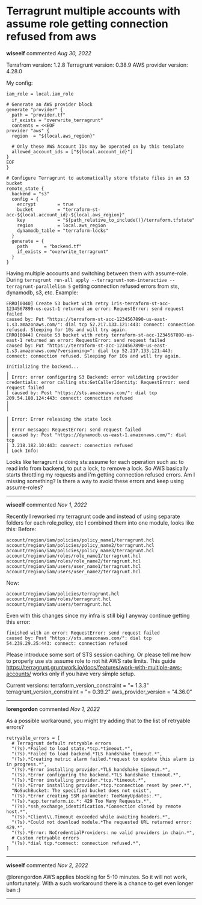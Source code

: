 # Terragrunt multiple accounts with assume role getting connection refused from aws

**wiseelf** commented *Aug 30, 2022*

Terrafrom version: 1.2.8
Terragrunt version: 0.38.9
AWS provider version: 4.28.0

My config:
```
iam_role = local.iam_role

# Generate an AWS provider block
generate "provider" {
  path = "provider.tf"
  if_exists = "overwrite_terragrunt"
  contents = <<EOF
provider "aws" {
  region  = "${local.aws_region}"

  # Only these AWS Account IDs may be operated on by this template
  allowed_account_ids = ["${local.account_id}"]
}
EOF
}

# Configure Terragrunt to automatically store tfstate files in an S3 bucket
remote_state {
  backend = "s3"
  config = {
    encrypt        = true
    bucket         = "terraform-st-acc-${local.account_id}-${local.aws_region}"
    key            = "${path_relative_to_include()}/terraform.tfstate"
    region         = local.aws_region
    dynamodb_table = "terraform-locks"
  }
  generate = {
    path      = "backend.tf"
    if_exists = "overwrite_terragrunt"
  }
}
```

Having multiple accounts and switching between them with assume-role.
During `terragrunt run-all apply --terragrunt-non-interactive --terragrunt-parallelism 5` getting connection refused errors from sts, dynamodb, s3, etc. Example:
```
ERRO[0040] Create S3 bucket with retry iris-terraform-st-acc-1234567890-us-east-1 returned an error: RequestError: send request failed
caused by: Put "https://terraform-st-acc-1234567890-us-east-1.s3.amazonaws.com/": dial tcp 52.217.133.121:443: connect: connection refused. Sleeping for 10s and will try again.
ERRO[0044] Create S3 bucket with retry terraform-st-acc-1234567890-us-east-1 returned an error: RequestError: send request failed
caused by: Put "https://terraform-st-acc-1234567890-us-east-1.s3.amazonaws.com/?versioning=": dial tcp 52.217.133.121:443: connect: connection refused. Sleeping for 10s and will try again. 

Initializing the backend...
╷
│ Error: error configuring S3 Backend: error validating provider credentials: error calling sts:GetCallerIdentity: RequestError: send request failed
│ caused by: Post "https://sts.amazonaws.com/": dial tcp 209.54.180.124:443: connect: connection refused
│
│

│ Error: Error releasing the state lock
│
│ Error message: RequestError: send request failed
│ caused by: Post "https://dynamodb.us-east-1.amazonaws.com/": dial tcp
│ 3.218.182.10:443: connect: connection refused
│ Lock Info:
```

Looks like terragrunt is doing sts:assume for each operation such as: to read info from backend, to put a lock, to remove a lock. So AWS basically starts throttling my requests and i'm getting connection refused errors. 
Am I missing something? Is there a way to avoid these errors and keep using assume-roles? 
<br />
***


**wiseelf** commented *Nov 1, 2022*

Recently I reworked my terragrunt code and instead of using separate folders for each role,policy, etc I combined them into one module, looks like this:
Before:
```
account/region/iam/policies/policy_name1/terragrunt.hcl
account/region/iam/policies/policy_name2/terragrunt.hcl
account/region/iam/policies/policy_name3/terragrunt.hcl
account/region/iam/roles/role_name1/terragrunt.hcl
account/region/iam/roles/role_name2/terragrunt.hcl
account/region/iam/users/user_name1/terragrunt.hcl
account/region/iam/users/user_name2/terragrunt.hcl
```

Now:
```
account/region/iam/policies/terragrunt.hcl
account/region/iam/roles/terragrunt.hcl
account/region/iam/users/terragrunt.hcl
```
Even with this changes since my infra is still big I anyway continue getting this error:
```
finished with an error: RequestError: send request failed
caused by: Post "https://sts.amazonaws.com/": dial tcp 54.239.29.25:443: connect: connection refused
```

Please introduce some sort of STS session caching. Or please tell me how to properly use sts assume role to not hit AWS rate limits. This guide https://terragrunt.gruntwork.io/docs/features/work-with-multiple-aws-accounts/ works only if you have very simple setup.


Current versions:
terraform_version_constraint = "= 1.3.3"
terragrunt_version_constraint = "= 0.39.2"
aws_provider_version        = "4.36.0"
***

**lorengordon** commented *Nov 1, 2022*

As a possible workaround, you might try adding that to the list of retryable errors?

```
retryable_errors = [
  # Terragrunt default retryable errors
  "(?s).*Failed to load state.*tcp.*timeout.*",
  "(?s).*Failed to load backend.*TLS handshake timeout.*",
  "(?s).*Creating metric alarm failed.*request to update this alarm is in progress.*",
  "(?s).*Error installing provider.*TLS handshake timeout.*",
  "(?s).*Error configuring the backend.*TLS handshake timeout.*",
  "(?s).*Error installing provider.*tcp.*timeout.*",
  "(?s).*Error installing provider.*tcp.*connection reset by peer.*",
  "NoSuchBucket: The specified bucket does not exist",
  "(?s).*Error creating SSM parameter: TooManyUpdates:.*",
  "(?s).*app.terraform.io.*: 429 Too Many Requests.*",
  "(?s).*ssh_exchange_identification.*Connection closed by remote host.*",
  "(?s).*Client\\.Timeout exceeded while awaiting headers.*",
  "(?s).*Could not download module.*The requested URL returned error: 429.*",
  "(?s).*Error: NoCredentialProviders: no valid providers in chain.*",
  # Custom retryable errors
  "(?s).*dial tcp.*connect: connection refused.*",
]
```
***

**wiseelf** commented *Nov 2, 2022*

@lorengordon AWS applies blocking for 5-10 minutes. So it will not work, unfortunately. With a such workaround there is a chance to get even longer ban :)
***

